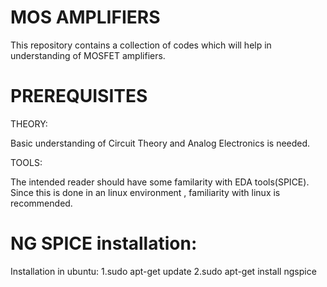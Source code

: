 # MOS AMPLIFIERS
This repository contains a collection of codes which will help in understanding of MOSFET amplifiers.
# PREREQUISITES
THEORY:

Basic understanding of Circuit Theory and Analog Electronics is needed.

TOOLS:

The intended reader should have some familarity with EDA tools(SPICE). 
Since this is done in an linux environment , familiarity with linux is recommended.

# NG SPICE installation:

Installation in ubuntu:
1.sudo apt-get update
2.sudo apt-get install ngspice
